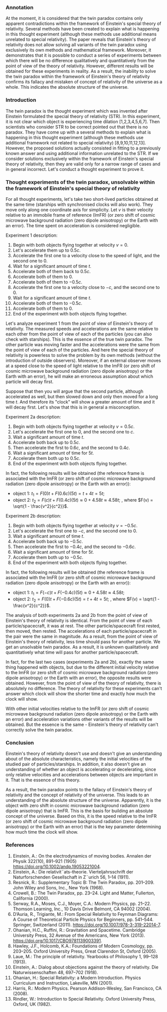 
### Annotation

At the moment, it is considered that the twin paradox contains only apparent contradictions within the framework of Einstein's special theory of relativity. Several methods have been created to explain what is happening in this thought experiment (although these methods use additional means unrelated to special relativity).
The paper reveals that Einstein's theory of relativity does not allow solving all variants of the twin paradox using exclusively its own methods and mathematical framework. Moreover, it demonstrates that it is possible to conduct a series of experiments between which there will be no difference qualitatively and quantitatively from the point of view of the theory of relativity. However, different results will be obtained for these experiments in reality.
As a result, the inability to solve the twin paradox within the framework of Einstein's theory of relativity confirms its fallacy and mistaken of concept of relativity of the universe as a whole. This indicates the absolute structure of the universe.
### Introduction

The twin paradox is the thought experiment which was invented after Einstein formulated the special theory of relativity (STR). In this experiment, it is not clear which object is experiencing time dilation [1,2,3,4,5,6,7]. Then scientists who consider STR to be correct pointed out that there is no paradox. They have come up with a several methods to explain what is happening in this thought experiment (although these methods use additional framework not related to special relativity) [8,9,10,11,12,13]. However, the proposed solutions actually consisted in fitting to a previously known answer and using additional information unrelated to the STR. If we consider solutions exclusively within the framework of Einstein's special theory of relativity, then they are valid only for a narrow range of cases and in general incorrect. Let's conduct a thought experiment to prove it.

### Thought experiments of the twin paradox, unsolvable within the framework of Einstein's special theory of relativity

For all thought experiments, let's take two short-lived particles obtained at the same time (starships with synchronised clocks will also work). They move only along one coordinate axis for simplicity. Let $v$ is their velocity relative to an immobile frame of reference (ImFR) (or zero shift of cosmic microwave background radiation (zero dipole anisotropy) or the Earth with an error). The time spent on acceleration is considered negligible.

Experiment 1 description:

1. Begin with both objects flying together at velocity $v=0$. 
2. Let's accelerate them up to $0.5c$. 
3. Accelerate the first one to a velocity close to the speed of light, and the second one to 0. 
4. Wait for a significant amount of time $t$. 
5. Accelerate both of them back to $0.5c$. 
6. Accelerate both of them to 0. 
7. Accelerate both of them to $-0.5c$. 
8. Accelerate the first one to a velocity close to $-c$, and the second one to 0. 
9. Wait for a significant amount of time $t$. 
10. Accelerate both of them to $-0.5c$. 
11. Accelerate both of them to 0. 
12. End of the experiment with both objects flying together.

Let's analyze experiment 1 from the point of view of Einstein's theory of relativity.
The measured speeds and accelerations are the same relative to each other from the point of view of each of the particles (you can also check with starships). This is the essence of the true twin paradox. The other particle was moving faster and the accelerations were the same from the point of view of each of the particles. And here the special theory of relativity is powerless to solve the problem by its own methods (without the introduction of outside observers). Moreover, if an external observer moves at a speed close to the speed of light relative to the ImFR (or zero shift of cosmic microwave background radiation (zero dipole anisotropy) or the Earth with an error), he will make an erroneous assumption about which particle will decay first.

Suppose that then you will argue that the second particle, although accelerated as well, but then slowed down and only then moved for a long time $t$. And therefore its "clock" will show a greater amount of time and it will decay first. Let's show that this is in general a misconception.

Experiment 2a description:

1. Begin with both objects flying together at velocity $v=0.5c$. 
2. Let's accelerate the first one to 0, and the second one to $c$. 
3. Wait a significant amount of time $t$. 
4. Accelerate both back up to $0.5c$. 
5. Then accelerate the first to $0.6c$, and the second to $0.4c$. 
6. Wait a significant amount of time for $5t$. 
7. Accelerate them both up to $0.5c$. 
8. End of the experiment with both objects flying together.

In fact, the following results will be obtained (the reference frame is associated with the ImFR (or zero shift of cosmic microwave background radiation (zero dipole anisotropy) or the Earth with an error)): 

- object 1: $t_1=F(0)t+F(0.6c)(5t)=t+4t=5t$; 
- object 2: $t_2=F(c)t+F(0.4c)(5t)\approx0+4.58t\approx4.58t$; 
, where $F(v) = \sqrt{1 - \frac{v^2}{c^2}}$. 

Experiment 2b description:

1. Begin with both objects flying together at velocity $v=-0.5c$. 
2. Let's accelerate the first one to $-c$, and the second one to 0. 
3. Wait a significant amount of time $t$. 
4. Accelerate both back up to $-0.5c$. 
5. Then accelerate the first to $-0.4c$, and the second to $-0.6c$. 
6. Wait a significant amount of time for $5t$.  
7. Accelerate them both up to $-0.5c$. 
8. End of the experiment with both objects flying together. 

In fact, the following results will be obtained (the reference frame is associated with the ImFR (or zero shift of cosmic microwave background radiation (zero dipole anisotropy) or the Earth with an error)): 

- object 1: $t_1=F(-c)t+F(-0.4c)(5t)\approx0+4.58t\approx4.58t$; 
- object 2: $t_2=F(0)t+F(-0.6c)(5t)=t+4t=5t$; 
, where $F(v) = \sqrt{1 - \frac{v^2}{c^2}}$. 

The analysis of both experiments 2a and 2b from the point of view of Einstein's theory of relativity is identical.
From the point of view of each particle/spacecraft, it was at rest. The other particle/spacecraft first rested, then moved, then rested. The accelerations of each particle/spacecraft in the pair were the same in magnitude. As a result, from the point of view of Einstein's theory of relativity, less time should pass for another particle. We get an unsolvable twin paradox. As a result, it is unknown qualitatively and quantitatively what time will pass for another particle/spacecraft.

In fact, for the last two cases (experiments 2a and 2b), exactly the same thing happened with objects, but due to the different initial velocity relative to the ImFR (or zero shift of cosmic microwave background radiation (zero dipole anisotropy) or the Earth with an error), the opposite results were obtained. However, from the point of view of the theory of relativity, there is absolutely no difference. The theory of relativity for these experiments can't answer which clock will show the shorter time and exactly how much the clock will show.

With other initial velocities relative to the ImFR (or zero shift of cosmic microwave background radiation (zero dipole anisotropy) or the Earth with an error) and acceleration variations other variants of the results will be obtained. But the essence is the same - Einstein's theory of relativity can't correctly solve the twin paradox.

### Conclusion

Einstein's theory of relativity doesn't use and doesn't give an understanding about of the absolute characteristics, namely the initial velocities of the studied pair of particles/starships. In addition, it also doesn't give an understanding of whether an object is accelerating or decelerating, since only relative velocities and accelerations between objects are important in it. That is the essence of this theory. 

As a result, the twin paradox points to the fallacy of Einstein's theory of relativity and the concept of relativity of the universe. This leads to an understanding of the absolute structure of the universe. Apparently, it is the object with zero shift in cosmic microwave background radiation (zero dipole anisotropy) that is ImFR. This is the basis for building an absolute concept of the universe. Based on this, it is the speed relative to the ImFR (or zero shift of cosmic microwave background radiation (zero dipole anisotropy) or the Earth with an error) that is the key parameter determining how much time the clock will show.

### References

1. Einstein, A.: On the electrodynamics of moving bodies. Annalen der Physik 322(10), 891–921 (1905) https://doi.org/10.1002/andp.19053221004.
2. Einstein, A.: Die relativit¨ats-theorie. Vierteljahrsschrift der Naturforschenden Gesellschaft in Z¨urich 56, 1–14 (1911).
3. Resnick, R.: Supplementary Topic B: The Twin Paradox, pp. 201–209. John Wiley and Sons, Inc., New York (1968).
4. Crowell, B.: The Twin Paradox, pp. 23–24. Light and Matter, Fullerton, California (2000).
5. Serway, R.A., Moses, C.J., Moyer, C.A.: Modern Physics, pp. 21–22. Thomson Learning, Inc., 10 Davis Drive Belmont, CA 94002 (2004).
6. D’Auria, R., Trigiante, M.: From Special Relativity to Feynman Diagrams: A Course of Theoretical Particle Physics for Beginners, pp. 541–544. Springer, Switzerland (2011). https://doi.org/10.1007/978-3-319-22014-7.
7. Ohanian, H.C., Ruffini, R.: Gravitation and Spacetime. Cambridge University Press, 32 Avenue of the Americans, New York (2013). https://doi.org/10.1017/CBO9781139003391.
8. Hawley, J.F., Holcomb, K.A.: Foundations of Modern Cosmology, pp. 203–205. Oxford University Press, Great Clarendon St, Oxford (2005).
9. Laue, M.: The principle of relativity. Yearbooks of Philosophy 1, 99–128 (1913).
10. Einstein, A.: Dialog about objections against the theory of relativity. Die Naturwissenschaften 48, 697–702 (1918).
11. Ohanian, H.: Special Relativity: a Modern Introduction. Physics Curriculum and Instruction, Lakeville, MN (2001).
12. Harris, R.: Modern Physics. Pearson Addison-Wesley, San Francisco, CA (2008).
13. Rindler, W.: Introduction to Special Relativity. Oxford University Press, Oxford, UK (1982).

